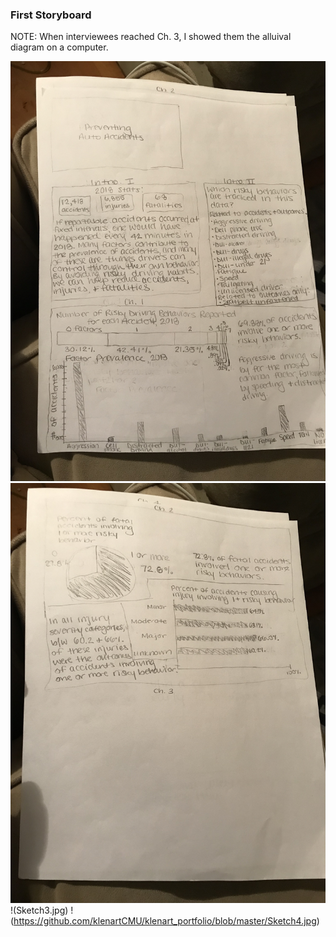 ### First Storyboard<br/>

NOTE: When interviewees reached Ch. 3, I showed them the alluival diagram on a computer.

![Page 1/4](Sketch1.jpg)
![](Sketch2.jpg)
!(Sketch3.jpg)
!(https://github.com/klenartCMU/klenart_portfolio/blob/master/Sketch4.jpg)
